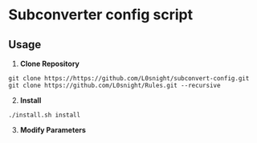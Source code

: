 # Subconverter config script

## Usage
1. **Clone Repository**
```
git clone https://https://github.com/L0snight/subconvert-config.git
git clone https://github.com/L0snight/Rules.git --recursive
```
2. **Install**
```
./install.sh install
```
3. **Modify Parameters**
